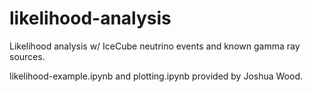 # likelihood-analysis
Likelihood analysis w/ IceCube neutrino events and known gamma ray sources.

likelihood-example.ipynb and plotting.ipynb provided by Joshua Wood.
